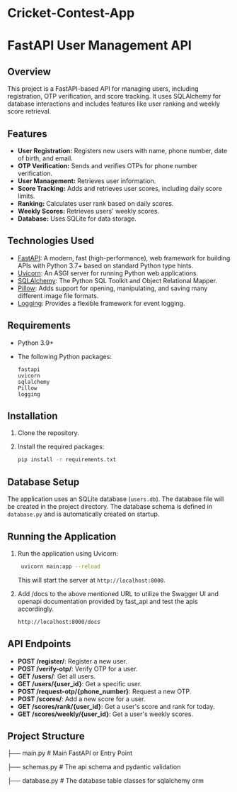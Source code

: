 ﻿# Cricket-Contest-App

 # FastAPI User Management API

## Overview

This project is a FastAPI-based API for managing users, including registration, OTP verification, and score tracking. It uses SQLAlchemy for database interactions and includes features like user ranking and weekly score retrieval.

## Features

* **User Registration:** Registers new users with name, phone number, date of birth, and email.
* **OTP Verification:** Sends and verifies OTPs for phone number verification.
* **User Management:** Retrieves user information.
* **Score Tracking:** Adds and retrieves user scores, including daily score limits.
* **Ranking:** Calculates user rank based on daily scores.
* **Weekly Scores:** Retrieves users' weekly scores.
* **Database:** Uses SQLite for data storage.

## Technologies Used

* [FastAPI](https://fastapi.tiangolo.com/):  A modern, fast (high-performance), web framework for building APIs with Python 3.7+ based on standard Python type hints.
* [Uvicorn](https://www.uvicorn.org/):  An ASGI server for running Python web applications.
* [SQLAlchemy](https://www.sqlalchemy.org/):  The Python SQL Toolkit and Object Relational Mapper.
* [Pillow](https://pillow.readthedocs.io/):  Adds support for opening, manipulating, and saving many different image file formats.
* [Logging](https://docs.python.org/3/library/logging.html): Provides a flexible framework for event logging.

## Requirements

* Python 3.9+
* The following Python packages:

    ```text
    fastapi
    uvicorn
    sqlalchemy
    Pillow
    logging
    ```

## Installation

1.  Clone the repository.
2.  Install the required packages:

    ```bash
    pip install -r requirements.txt
    ```

## Database Setup

The application uses an SQLite database (`users.db`). The database file will be created in the project directory.  The database schema is defined in `database.py` and is automatically created on startup.

## Running the Application

1.  Run the application using Uvicorn:

    ```bash
     uvicorn main:app --reload
    ```

    This will start the server at `http://localhost:8000`.
2. Add /docs to the above mentioned URL to utilize the Swagger UI and openapi documentation provided by fast_api and test the apis accordingly.
   ```bash
   http://localhost:8000/docs
   ```

## API Endpoints

* **POST /register/**: Register a new user.
* **POST /verify-otp/**: Verify OTP for a user.
* **GET /users/**: Get all users.
* **GET /users/{user_id}**: Get a specific user.
* **POST /request-otp/{phone_number}**: Request a new OTP.
* **POST /scores/**: Add a new score for a user.
* **GET /scores/rank/{user_id}**: Get a user's score and rank for today.
* **GET /scores/weekly/{user_id}**: Get a user's weekly scores.

## Project Structure

├── main.py # Main FastAPI or Entry Point

├── schemas.py # The api schema and pydantic validation

├── database.py # The database table classes for sqlalchemy orm
